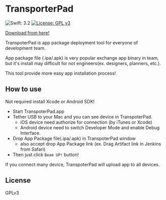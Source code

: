 # TransporterPad

![Swift: 3.2](https://img.shields.io/badge/Swift-3.2-orange.svg)
[![License: GPL v3](https://img.shields.io/badge/License-GPL%20v3-blue.svg)](https://www.gnu.org/licenses/gpl-3.0)

[Download from here!](https://github.com/iseebi/TransporterPad/releases/tag/v2.0.0)

TranspoterPad is app package deployment tool for everyone of development team.

App package file (.ipa/.apk) is very popular exchange app binary in team, but it's install may difficult for not engineers(ex. designers, planners, etc.).

This tool provide more easy app installation process!

## How to use

Not required install Xcode or Android SDK!

- Start TranspoterPad.app
- Tether USB to your Mac and you can see device in TranspoterPad.
    - iOS device need authorize for connection (by iTunes or Xcode)
    - Android device need to switch Developer Mode and enable Debug Interface.
- Drop App Package file(.ipa/.apk) in TranspoterPad window
    - also accept drop App Package link (ex. Drag Artifact link in Jenkins from Safari)
- Then just click `Beam UP!` button!

If you connect many device, TranspoterPad will upload app to all devices.

## License

GPLv3
